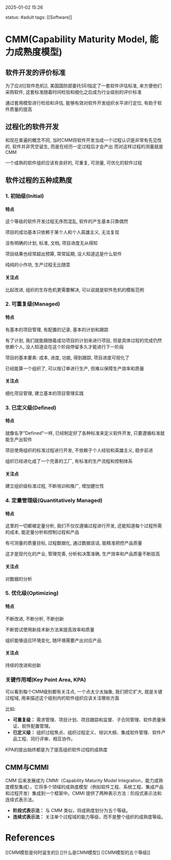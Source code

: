 2025-01-02    15:26

status: #adult 
tags: [[Software]]


# CMM(Capability Maturity Model, 能力成熟度模型)

## 软件开发的评价标准
为了应对[[软件危机]], 美国国防部委托SEI指定了一套软件评估标准, 来方便他们采购软件, 这套标准随着时间检验和细化之后成为行业级别的评价标准

通过套用模型进行检验和评估, 能够有效对软件开发组织水平进行定位, 有助于软件质量的提高

## 过程化的软件开发

和现在普遍的概念不同, 当时CMM将软件开发当成一个过程认识是非常有先见性的, 软件并非凭空诞生, 而是在经历一定过程后才会产出
而对这样过程的测量就是CMM

一个成熟的软件组织应该有良好的, 可重复, 可测量, 可优化的软件过程

## 软件过程的五种成熟度

### 1. 初始级(Initial)

#### 特点
这个等级的软件开发过程无序而混乱, 软件的产生基本只靠偶然

项目的成功基本只依赖于某个人和个人英雄主义, 无法复现

没有明确的计划, 标准, 文档, 项目进度无从得知

项目结果也经常超出预算, 常常延期, 没人知道这是什么软件

纯纯的小作坊, 生产过程无比随意

#### 关注点
比起改进, 组织的生存危机更需要解决, 可以说就是软件危机的模板范例


### 2. 可重复级(Managed)

#### 特点

有基本的项目管理, 有配置的记录, 基本的计划和跟踪

有了计划, 我们就能跟随着成功项目的计划来进行项目, 但是具体过程的完成仍然依赖个人, 没人知道会在这个阶段停留多久才能进行下一阶段

项目的基本要素: 成本, 进度, 功能, 得到跟踪, 项目进度可视化了

已经能算一个组织了, 可以按订单进行生产, 但难以保障生产效率和质量

#### 关注点
细化项目管理, 建立基本的项目管理实践

### 3. 已定义级(Defined)

#### 特点

就像名字"Defined"一样, 已经制定好了各种标准来定义软件开发, 只要遵循标准就能生产出软件

项目使用组织的标准过程进行开发, 不依赖于个人经验和英雄主义, 稳步前进

组织已经进化成了一个完善的工厂, 有标准的生产流程和控制体系

#### 关注点
建立组织级标准过程, 不断培训和推广, 增加健壮性


### 4. 定量管理级(Quantitatively Managed)

#### 特点

这里的一切都被定量分析, 我们不仅仅遵循过程进行开发, 还能知道每个过程所需的成本, 能定量分析和控制过程和产品

有可测量的质量目标, 过程数据化, 通过数据说话, 能精准把控产品质量

这才是现代化的产业, 管理完善, 分析和决策准确, 生产效率和产品质量不断拔高

#### 关注点
对数据的分析


### 5. 优化级(Optimizing)

#### 特点
不断改进, 不断分析, 不断创新

不断尝试使用新技术新方法来提高效率和质量

组织能够适应环境变化, 随环境需要产出对应产品

#### 关注点
持续的改进和创新


### 关键作用域(Key Point Area, KPA)

可以看到每个CMM级别都有关注点, 一个点太少太抽象, 我们把它扩大, 就是关键过程域, 用来描述这个级别内的软件组织应该关注哪些方面

比如: 
- **可重复级：** 需求管理、项目计划、项目跟踪和监督、子合同管理、软件质量保证、软件配置管理。
- **已定义级：** 组织过程焦点、组织过程定义、培训大纲、集成软件管理、软件产品工程、同行评审、相互协作。

KPA的提出始终都是为了提高组织软件过程的成熟度


## CMM与CMMI

CMM 后来发展成为 CMMI（Capability Maturity Model Integration，能力成熟度模型集成），它将多个领域的成熟度模型（例如软件工程、系统工程、集成产品和过程开发）集成到一个框架中。CMMI 提供了两种表示方法：阶段式表示法和连续式表示法。

- **阶段式表示法：** 与 CMM 类似，将成熟度划分为五个等级。
- **连续式表示法：** 关注单个过程域的能力等级，而不是整个组织的成熟度等级。

# References

[[CMM模型是何时诞生的]]
[[什么是CMM模型]]
[[CMM模型的五个等级]]